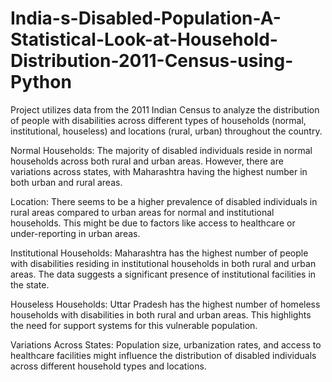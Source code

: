 # India-s-Disabled-Population-A-Statistical-Look-at-Household-Distribution-2011-Census-using-Python
Project utilizes data from the 2011 Indian Census to analyze the distribution of people with disabilities across different types of households (normal, institutional, houseless) and locations (rural, urban) throughout the country.

Normal Households: The majority of disabled individuals reside in normal households across both rural and urban areas. However, there are variations across states, with Maharashtra having the highest number in both urban and rural areas.

Location: There seems to be a higher prevalence of disabled individuals in rural areas compared to urban areas for normal and institutional households. This might be due to factors like access to healthcare or under-reporting in urban areas.

Institutional Households: Maharashtra has the highest number of people with disabilities residing in institutional households in both rural and urban areas. The data suggests a significant presence of institutional facilities in the state.

Houseless Households: Uttar Pradesh has the highest number of homeless households with disabilities in both rural and urban areas. This highlights the need for support systems for this vulnerable population.

Variations Across States: Population size, urbanization rates, and access to healthcare facilities might influence the distribution of disabled individuals across different household types and locations.
